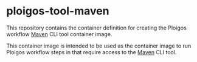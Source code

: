# ploigos-tool-maven

This repository contains the container definition for creating the Ploigos workflow
[Maven](https://maven.apache.org/) CLI tool container image.

This container image is intended to be used as the container image to run Ploigos workflow steps
in that require access to the [Maven](https://maven.apache.org/) CLI tool.
